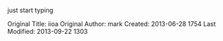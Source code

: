 just start typing


Original Title: iioa
Original Author: mark
Created: 2013-06-28 1754
Last Modified: 2013-09-22 1303
